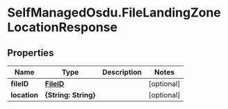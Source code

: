 # SelfManagedOsdu.FileLandingZoneLocationResponse

## Properties
Name | Type | Description | Notes
------------ | ------------- | ------------- | -------------
**fileID** | [**FileID**](FileID.md) |  | [optional] 
**location** | **{String: String}** |  | [optional] 


